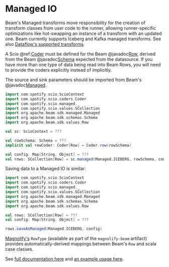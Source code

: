 # Managed IO

Beam's Managed transforms move responsibility for the creation of transform classes from user code to the runner, allowing runner-specific optimizations like hot-swapping an instance of a transform with an updated one.
Beam currently supports Iceberg and Kafka managed transforms.
See also [Dataflow's supported transforms](https://cloud.google.com/dataflow/docs/guides/managed-io).

A Scio @ref:[Coder](../internals/Coders.md) must be defined for the Beam @javadoc[Row](org.apache.beam.sdk.values.Row), derived from the Beam @javadoc[Schema](org.apache.beam.sdk.schemas.Schema) expected from the datasource.
If you have more than one type of data being read into Beam Rows, you will need to provide the coders explicitly instead of implicitly.

The source and sink parameters should be imported from Beam's @javadoc[Managed](org.apache.beam.sdk.managed.Managed).

```scala mdoc:compile-only
import com.spotify.scio.ScioContext
import com.spotify.scio.coders.Coder
import com.spotify.scio.managed._
import com.spotify.scio.values.SCollection
import org.apache.beam.sdk.managed.Managed
import org.apache.beam.sdk.schemas.Schema
import org.apache.beam.sdk.values.Row

val sc: ScioContext = ???

val rowSchema: Schema = ???
implicit val rowCoder: Coder[Row] = Coder.row(rowSchema)

val config: Map[String, Object] = ???
val rows: SCollection[Row] = sc.managed(Managed.ICEBERG, rowSchema, config)
```

Saving data to a Managed IO is similar:

```scala mdoc:compile-only
import com.spotify.scio.ScioContext
import com.spotify.scio.coders.Coder
import com.spotify.scio.managed._
import com.spotify.scio.values.SCollection
import org.apache.beam.sdk.managed.Managed
import org.apache.beam.sdk.schemas.Schema
import org.apache.beam.sdk.values.Row

val rows: SCollection[Row] = ???
val config: Map[String, Object] = ???

rows.saveAsManaged(Managed.ICEBERG, config)
```

[Magnolify's](https://github.com/spotify/magnolify) `RowType` (available as part of the `magnolify-beam` artifact) provides automatically-derived mappings between Beam's `Row` and scala case classes.

See [full documentation here](https://github.com/spotify/magnolify/blob/main/docs/beam.md) and [an example usage here](https://spotify.github.io/scio/examples/extra/ManagedExample.scala.html).

